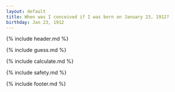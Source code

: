 ```yaml
---
layout: default
title: When was I conceived if I was born on January 23, 1912?
birthday: Jan 23, 1912
---
```


{% include header.md %}

{% include guess.md %}

{% include calculate.md %}

{% include safety.md %}

{% include footer.md %}



